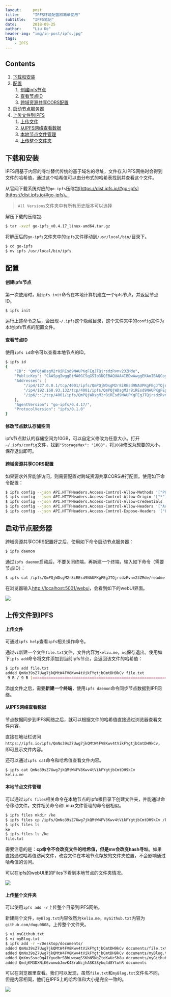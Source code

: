 ```yaml
---
layout:     post
title:      "IPFS环境配置和简单使用"
subtitle:   "IPFS笔记"
date:       2018-09-25
author:     "Liu Ke"
header-img: "img/in-post/ipfs.jpg"
tags:
    - IPFS
---
```




## Contents

1. [下载和安装](#下载和安装)
2. [配置](#配置)
	1. [创建ipfs节点](#创建ipfs节点)
	2. [查看节点ID](#查看节点ID)
	3. [跨域资源共享CORS配置](#跨域资源共享CORS配置)
3. [启动节点服务器](#启动节点服务器)
4. [上传文件到IPFS](#上传文件到IPFS)
	1. [上传文件](#上传文件)
	2. [从IPFS网络查看数据](#从IPFS网络查看数据)
	3. [本地节点文件管理](#本地节点文件管理)
	4. [上传整个文件夹](#上传整个文件夹)

## 下载和安装

IPFS用基于内容的寻址替代传统的基于域名的寻址，文件存入IPFS网络时会得到文件的哈希值，通过这个哈希值可以由分布式的哈希表找到并查看这个文件。

从官网下载系统对应的`go-ipfs`压缩包[https://dist.ipfs.io/#go-ipfs](https://dist.ipfs.io/#go-ipfs)。

> `All Versions`文件夹中有所有历史版本可以选择

解压下载的压缩包.

```sh
$ tar -xvzf go-ipfs_v0.4.17_linux-amd64.tar.gz
```
将解压后的`go-ipfs`文件夹中的`ipfs`文件移动到`/usr/local/bin/`目录下。

```sh
$ cd go-ipfs
$ mv ipfs /usr/local/bin/ipfs
```  

## 配置

#### 创建ipfs节点

第一次使用时，用`ipfs init`命令在本地计算机建立一个ipfs节点，并返回节点ID。

```sh
$ ipfs init
```

运行上述命令之后，会出现`~/.ipfs`这个隐藏目录，这个文件夹中的`config`文件为本地ipfs节点的配置文件。

#### 查看节点ID

使用`ipfs id`命令可以查看本地节点的ID。

```sh
$ ipfs id
{
	"ID": "QmPQjWDsgM2r8iREsd9NAUPKgFEgJTQjrsdzRvnv23ZMde",
	"PublicKey": "CAASpgIwggEiMA0GCSqGSIb3DQEBAQUAA4IBDwAwggEKAoIBAQCoyvZ5M5mvpEX4VN/br3BGVCNxVs1h+5oxwOeby8kU0N8nUQ9n2CVOypsoXX7b6F0eyDY8tAIxtJQ+rQyC/4AYSAyN685ZCBxD7B+Bx7Qt53R/ZIEa3Qd4Gdg9EAeSCvB+G+bdnrNp48uJHMG3Z525tJUTYprid864SWbYGrlY9MLYTGfr2N2nBrP14f6t2rUGldmOANGFh/Ythx1MhJ6bnTAFk8Ke1LVhHIrLtnN+o/50Vn0GKwGHPRc6P1/n0+OQq/yHZs7+em7l3fCqBqfvQyAPNLOhE1BaUy/eJYnNB1Ia28LEXu7RveOTS0mCeuA3tj/g+1hEuqRBvvh4TV3FAgMBAAE=",
	"Addresses": [
		"/ip4/127.0.0.1/tcp/4001/ipfs/QmPQjWDsgM2r8iREsd9NAUPKgFEgJTQjrsdzRvnv23ZMde",
		"/ip4/192.168.93.132/tcp/4001/ipfs/QmPQjWDsgM2r8iREsd9NAUPKgFEgJTQjrsdzRvnv23ZMde",
		"/ip6/::1/tcp/4001/ipfs/QmPQjWDsgM2r8iREsd9NAUPKgFEgJTQjrsdzRvnv23ZMde"
	],
	"AgentVersion": "go-ipfs/0.4.17/",
	"ProtocolVersion": "ipfs/0.1.0"
}
```

#### 修改节点默认存储空间

ipfs节点默认的存储空间为10GB，可以自定义修改为任意大小。打开`~/.ipfs/config`文件，找到`"StorageMax": "10GB"`，将`10GB`修改为想要的大小，保存退出即可。

#### 跨域资源共享CORS配置

如果要求外界能够访问，则需要配置对跨域资源共享CORS进行配置。使用如下命令配置：

```sh
$ ipfs config --json API.HTTPHeaders.Access-Control-Allow-Methods '["PUT","GET", "POST", "OPTIONS"]'
$ ipfs config --json API.HTTPHeaders.Access-Control-Allow-Origin '["*"]'
$ ipfs config --json API.HTTPHeaders.Access-Control-Allow-Credentials '["true"]'
$ ipfs config --json API.HTTPHeaders.Access-Control-Allow-Headers '["Authorization"]'
$ ipfs config --json API.HTTPHeaders.Access-Control-Expose-Headers '["Location"]'
```

## 启动节点服务器

跨域资源共享CORS配置好之后，使用如下命令启动节点服务器：

```sh
$ ipfs daemon
```
通过`ipfs daemon`启动后，不要关闭终端，再新建一个终端，输入如下命令（需要节点ID）：

```sh
$ ipfs cat /ipfs/QmPQjWDsgM2r8iREsd9NAUPKgFEgJTQjrsdzRvnv23ZMde/readme

```

在浏览器输入[http://localhost:5001/webui](http://localhost:5001/webui)，会看到如下的webUI界面。

![](https://raw.githubusercontent.com/dugu0808/dugu0808.github.io/master/img/in-post/180925/ipfs_locahost.png)

## 上传文件到IPFS

#### 上传文件

可通过`ipfs help`查看`ipfs`相关操作命令。

通过`vi`新建一个文件`file.txt`文件，文件内容为`keliu.me`，`wq`保存退出。使用如下`ipfs add`命令将文件添加到当前ipfs节点，会返回该文件的哈希值：

```sh
$ ipfs add file.txt
added QmNo39sZ7Uwg7jkQMtW4FV8Kwv4tVikFYgtjbCmtDH9kCv file.txt
 9 B / 9 B [===========================================================] 100.00%
```

添加文件之后，需要**新建一个终端**，使用`ipfs daemon`命令同步节点数据到IPF网络。

#### 从IPFS网络查看数据

节点数据同步到IPFS网络之后，就可以根据文件的哈希值直接通过浏览器查看文件内容。

直接在地址栏访问`https://ipfs.io/ipfs/QmNo39sZ7Uwg7jkQMtW4FV8Kwv4tVikFYgtjbCmtDH9kCv`，即可显示文件内容。

还可以通过`ipfs cat`命令和哈希值查看文件内容。

```sh
$ ipfs cat QmNo39sZ7Uwg7jkQMtW4FV8Kwv4tVikFYgtjbCmtDH9kCv
keliu.me
```
#### 本地节点文件管理

可以通过`ipfs files`相关命令在本地节点的ipfs根目录下创建文件夹，并能通过命令移动文件。文件相关命令和Linux文件管理的命令很相似。

```sh
$ ipfs files mkdir /ke
$ ipfs files cp /ipfs/QmNo39sZ7Uwg7jkQMtW4FV8Kwv4tVikFYgtjbCmtDH9kCv /ke/file.txt
$ ipfs files ls
ke
$ ipfs files ls /ke
file.txt
```

需要注意的是：**cp命令不会改变文件的哈希值，但是mv会改变hash寻址**。如果直接通过哈希值访问文件，改变文件在本地节点存放的文件夹位置，不会影响通过哈希值的访问。

可以在ipfs的webUI里的Files下看到本地节点的文件夹情况。

![](https://raw.githubusercontent.com/dugu0808/dugu0808.github.io/master/img/in-post/180925/Files.png)

#### 上传整个文件夹

可以使用`ipfs add -r`上传整个目录到IPFS网络。

新建两个文件，`myBlog.txt`内容依然为`keliu.me`，`myGithub.txt`内容为`github.com/dugu0808`。上传整个文件夹。

```sh
$ vi myGithub.txt
$ vi myBlog.txt
$ ipfs add -r ~/Desktop/documents/
added QmNo39sZ7Uwg7jkQMtW4FV8Kwv4tVikFYgtjbCmtDH9kCv documents/file.txt
added QmNo39sZ7Uwg7jkQMtW4FV8Kwv4tVikFYgtjbCmtDH9kCv documents/myBlog.txt
added QmXmsSsxcDg41YyudbrSBhLweaqSSKbN5NgZteKwUcSh8u documents/myGithub.txt
added QmdjKM3DXNiK6vumwbJmvK48raNcjhASK38ykq4d8YtwhR documents
```

可以在浏览器里查看。我们可以发现，虽然`file.txt`和`myBlog.txt`文件名不同，但是内容相同，他们在IPFS上的哈希值和大小是完全一致的。

![](https://raw.githubusercontent.com/dugu0808/dugu0808.github.io/master/img/in-post/180925/documents.png)

